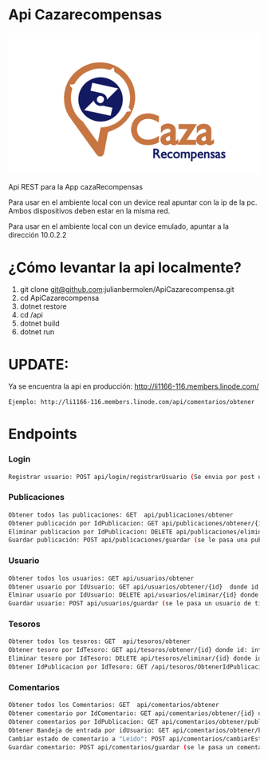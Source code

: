 # Api Cazarecompensas

![](logo.png)

Api REST para la App cazaRecompensas

Para usar en el ambiente local con un device real apuntar con la ip de la pc. Ambos dispositivos deben estar en la misma red.

Para usar en el ambiente local con un device emulado, apuntar a la dirección 10.0.2.2

# ¿Cómo levantar la api localmente?

1. git clone git@github.com:julianbermolen/ApiCazarecompensa.git
2. cd ApiCazarecompensa
3. dotnet restore
4. cd /api
5. dotnet build
6. dotnet run

# UPDATE:
Ya se encuentra la api en producción: http://li1166-116.members.linode.com/
```sh
Ejemplo: http://li1166-116.members.linode.com/api/comentarios/obtener
```


# Endpoints


### Login
```sh
Registrar usuario: POST api/login/registrarUsuario (Se envia por post un usuario de tipo Usuario)
```

### Publicaciones
```sh
Obtener todos las publicaciones: GET  api/publicaciones/obtener
Obtener publicación por IdPublicacion: GET api/publicaciones/obtener/{id} donde id: int
Eliminar publicacion por IdPublicacion: DELETE api/publicaciones/eliminar/{id} donde id: int
Guardar publicación: POST api/publicaciones/guardar (se le pasa una publicación de tipo Publicacion)
```

### Usuario
```sh
Obtener todos los usuarios: GET api/usuarios/obtener
Obtener usuario por IdUsuario: GET api/usuarios/obtener/{id}  donde id: int
Elminar usuario por IdUsuario: DELETE api/usuarios/eliminar/{id} donde id:int
Guardar usuario: POST api/usuarios/guardar (se le pasa un usuario de tipo Usuario)
```

### Tesoros
```sh
Obtener todos los tesoros: GET  api/tesoros/obtener
Obtener tesoro por IdTesoro: GET api/tesoros/obtener/{id} donde id: int
Eliminar tesoro por IdTesoro: DELETE api/tesoros/eliminar/{id} donde id: int
Obtener IdPublicacion por IdTesoro: GET /api/tesoros/ObtenerIdPublicacionPorIdTesoro/{id} donde id:int
```

### Comentarios
```sh
Obtener todos los Comentarios: GET  api/comentarios/obtener
Obtener comentario por IdComentario: GET api/comentarios/obtener/{id} donde id: int
Obtener comentarios por IdPublicacion: GET api/comentarios/obtener/publicacion/{id} donde id: int
Obtener Bandeja de entrada por idUsuario: GET api/comentarios/obtener/bandejaEntrada/{id} donde id:int
Cambiar estado de comentario a "Leido": POST api/comentarios/cambiarEstadoALeido (se le pasa un id:int con el id del comentario)
Guardar comentario: POST api/comentarios/guardar (se le pasa un comentario de tipo Comentario)
```



